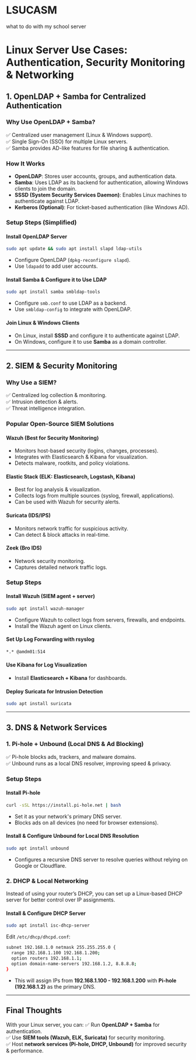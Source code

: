 # LSUCASM
what to do with my school server

# Linux Server Use Cases: Authentication, Security Monitoring & Networking

## 1. OpenLDAP + Samba for Centralized Authentication

### Why Use OpenLDAP + Samba?
✅ Centralized user management (Linux & Windows support).  
✅ Single Sign-On (SSO) for multiple Linux servers.  
✅ Samba provides AD-like features for file sharing & authentication.  

### How It Works
- **OpenLDAP**: Stores user accounts, groups, and authentication data.  
- **Samba**: Uses LDAP as its backend for authentication, allowing Windows clients to join the domain.  
- **SSSD (System Security Services Daemon)**: Enables Linux machines to authenticate against LDAP.  
- **Kerberos (Optional)**: For ticket-based authentication (like Windows AD).  

### Setup Steps (Simplified)
#### Install OpenLDAP Server
```bash
sudo apt update && sudo apt install slapd ldap-utils
```
- Configure OpenLDAP (`dpkg-reconfigure slapd`).  
- Use `ldapadd` to add user accounts.  

#### Install Samba & Configure it to Use LDAP
```bash
sudo apt install samba smbldap-tools
```
- Configure `smb.conf` to use LDAP as a backend.  
- Use `smbldap-config` to integrate with OpenLDAP.  

#### Join Linux & Windows Clients
- On Linux, install **SSSD** and configure it to authenticate against LDAP.  
- On Windows, configure it to use **Samba** as a domain controller.  

---

## 2. SIEM & Security Monitoring

### Why Use a SIEM?
✅ Centralized log collection & monitoring.  
✅ Intrusion detection & alerts.  
✅ Threat intelligence integration.  

### Popular Open-Source SIEM Solutions
#### **Wazuh (Best for Security Monitoring)**
- Monitors host-based security (logins, changes, processes).  
- Integrates with Elasticsearch & Kibana for visualization.  
- Detects malware, rootkits, and policy violations.  

#### **Elastic Stack (ELK: Elasticsearch, Logstash, Kibana)**
- Best for log analysis & visualization.  
- Collects logs from multiple sources (syslog, firewall, applications).  
- Can be used with Wazuh for security alerts.  

#### **Suricata (IDS/IPS)**
- Monitors network traffic for suspicious activity.  
- Can detect & block attacks in real-time.  

#### **Zeek (Bro IDS)**
- Network security monitoring.  
- Captures detailed network traffic logs.  

### Setup Steps
#### Install Wazuh (SIEM agent + server)
```bash
sudo apt install wazuh-manager
```
- Configure Wazuh to collect logs from servers, firewalls, and endpoints.  
- Install the Wazuh agent on Linux clients.  

#### Set Up Log Forwarding with rsyslog
```bash
*.* @amdm01:514
```

#### Use Kibana for Log Visualization
- Install **Elasticsearch + Kibana** for dashboards.  

#### Deploy Suricata for Intrusion Detection
```bash
sudo apt install suricata
```

---

## 3. DNS & Network Services

### 1. Pi-hole + Unbound (Local DNS & Ad Blocking)
✅ Pi-hole blocks ads, trackers, and malware domains.  
✅ Unbound runs as a local DNS resolver, improving speed & privacy.  

### Setup Steps
#### Install Pi-hole
```bash
curl -sSL https://install.pi-hole.net | bash
```
- Set it as your network's primary DNS server.  
- Blocks ads on all devices (no need for browser extensions).  

#### Install & Configure Unbound for Local DNS Resolution
```bash
sudo apt install unbound
```
- Configures a recursive DNS server to resolve queries without relying on Google or Cloudflare.  

### 2. DHCP & Local Networking
Instead of using your router’s DHCP, you can set up a Linux-based DHCP server for better control over IP assignments.  

#### Install & Configure DHCP Server
```bash
sudo apt install isc-dhcp-server
```

Edit `/etc/dhcp/dhcpd.conf`:
```bash
subnet 192.168.1.0 netmask 255.255.255.0 {
  range 192.168.1.100 192.168.1.200;
  option routers 192.168.1.1;
  option domain-name-servers 192.168.1.2, 8.8.8.8;
}
```
- This will assign IPs from **192.168.1.100 - 192.168.1.200** with **Pi-hole (192.168.1.2)** as the primary DNS.  

---

## Final Thoughts
With your Linux server, you can:
✅ Run **OpenLDAP + Samba** for authentication.  
✅ Use **SIEM tools (Wazuh, ELK, Suricata)** for security monitoring.  
✅ Host **network services (Pi-hole, DHCP, Unbound)** for improved security & performance.  
